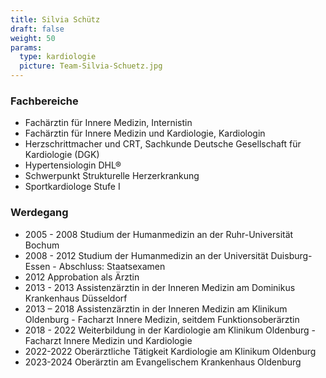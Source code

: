 ```yaml
---
title: Silvia Schütz
draft: false
weight: 50
params:
  type: kardiologie
  picture: Team-Silvia-Schuetz.jpg
---
```

### Fachbereiche
- Fachärztin für Innere Medizin, Internistin
- Fachärztin für Innere Medizin und Kardiologie, Kardiologin
- Herzschrittmacher und CRT, Sachkunde Deutsche Gesellschaft für Kardiologie (DGK)
- Hypertensiologin DHL®
- Schwerpunkt Strukturelle Herzerkrankung
- Sportkardiologe Stufe I


### Werdegang
- 2005 - 2008	Studium der Humanmedizin an der Ruhr-Universität Bochum
- 2008 - 2012	Studium der Humanmedizin an der Universität Duisburg-Essen - Abschluss: Staatsexamen
- 2012 Approbation als Ärztin
- 2013 - 2013	Assistenzärztin in der Inneren Medizin am Dominikus Krankenhaus Düsseldorf
- 2013 – 2018	Assistenzärztin in der Inneren Medizin am Klinikum Oldenburg - Facharzt Innere Medizin, seitdem Funktionsoberärztin
- 2018 -  2022 Weiterbildung in der Kardiologie am Klinikum Oldenburg - Facharzt Innere Medizin und Kardiologie
- 2022-2022 Oberärztliche Tätigkeit Kardiologie am Klinikum Oldenburg
- 2023-2024 Oberärztin am Evangelischem Krankenhaus Oldenburg










